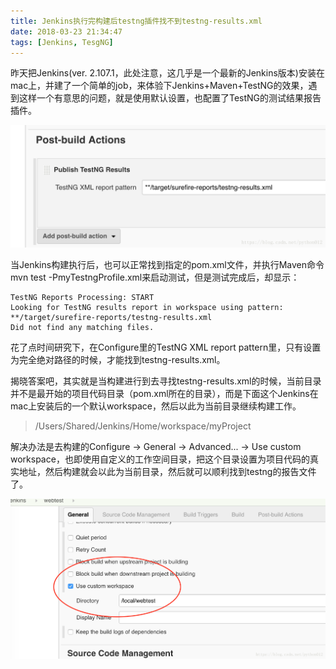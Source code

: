```yaml
---
title: Jenkins执行完构建后testng插件找不到testng-results.xml
date: 2018-03-23 21:34:47
tags: [Jenkins, TesgNG]
---
```

昨天把Jenkins(ver. 2.107.1，此处注意，这几乎是一个最新的Jenkins版本)安装在mac上，并建了一个简单的job，来体验下Jenkins+Maven+TestNG的效果，遇到这样一个有意思的问题，就是使用默认设置，也配置了TestNG的测试结果报告插件。

![](/images/20180323203141603.png)

当Jenkins构建执行后，也可以正常找到指定的pom.xml文件，并执行Maven命令mvn test -PmyTestngProfile.xml来启动测试，但是测试完成后，却显示：

``` text
TestNG Reports Processing: START
Looking for TestNG results report in workspace using pattern: **/target/surefire-reports/testng-results.xml
Did not find any matching files.
```

花了点时间研究下，在Configure里的TestNG XML report pattern里，只有设置为完全绝对路径的时候，才能找到testng-results.xml。

揭晓答案吧，其实就是当构建进行到去寻找testng-results.xml的时候，当前目录并不是最开始的项目代码目录（pom.xml所在的目录），而是下面这个Jenkins在mac上安装后的一个默认workspace，然后以此为当前目录继续构建工作。

> /Users/Shared/Jenkins/Home/workspace/myProject

解决办法是去构建的Configure -> General -> Advanced... -> Use custom workspace，也即使用自定义的工作空间目录，把这个目录设置为项目代码的真实地址，然后构建就会以此为当前目录，然后就可以顺利找到testng的报告文件了。

![](/images/20180323202739548.png)